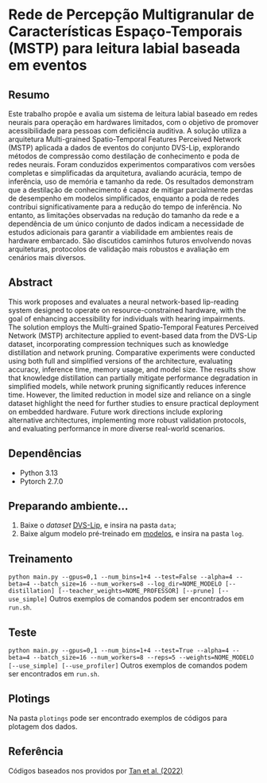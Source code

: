 # Rede de Percepção Multigranular de Características Espaço-Temporais (MSTP) para leitura labial baseada em eventos
## Resumo
Este trabalho propõe e avalia um sistema de leitura labial baseado em redes neurais para operação em hardwares limitados, com o objetivo de promover acessibilidade para pessoas com deficiência auditiva. A solução utiliza a arquitetura Multi-grained Spatio-Temporal Features Perceived Network (MSTP) aplicada a dados de eventos do conjunto DVS-Lip, explorando métodos de compressão como destilação de conhecimento e poda de redes neurais. Foram conduzidos experimentos comparativos com versões completas e simplificadas da arquitetura, avaliando acurácia, tempo de inferência, uso de memória e tamanho da rede. Os resultados demonstram que a destilação de conhecimento é capaz de mitigar parcialmente perdas de desempenho em modelos simplificados, enquanto a poda de redes contribui significativamente para a redução do tempo de inferência. No entanto, as limitações observadas na redução do tamanho da rede e a dependência de um único conjunto de dados indicam a necessidade de estudos adicionais para garantir a viabilidade em ambientes reais de hardware embarcado. São discutidos caminhos futuros envolvendo novas arquiteturas, protocolos de validação mais robustos e avaliação em cenários mais diversos.

## Abstract
This work proposes and evaluates a neural network-based lip-reading system designed to operate on resource-constrained hardware, with the goal of enhancing accessibility for individuals with hearing impairments. The solution employs the Multi-grained Spatio-Temporal Features Perceived Network (MSTP) architecture applied to event-based data from the DVS-Lip dataset, incorporating compression techniques such as knowledge distillation and network pruning. Comparative experiments were conducted using both full and simplified versions of the architecture, evaluating accuracy, inference time, memory usage, and model size. The results show that knowledge distillation can partially mitigate performance degradation in simplified models, while network pruning significantly reduces inference time. However, the limited reduction in model size and reliance on a single dataset highlight the need for further studies to ensure practical deployment on embedded hardware. Future work directions include exploring alternative architectures, implementing more robust validation protocols, and evaluating performance in more diverse real-world scenarios.

## Dependências
* Python 3.13
* Pytorch 2.7.0

## Preparando ambiente...
1. Baixe o *dataset* [DVS-Lip](https://drive.google.com/file/d/1dBEgtmctTTWJlWnuWxFtk8gfOdVVpkQ0/view), e insira na pasta `data`;
2. Baixe algum modelo pré-treinado em [modelos](https://drive.google.com/drive/folders/1xi9qoQ0LjEoo6SvWOH2pSXrdjia9_jJC?usp=sharing), e insira na pasta `log`.

## Treinamento
```python main.py --gpus=0,1 --num_bins=1+4 --test=False --alpha=4 --beta=4 --batch_size=16 --num_workers=8 --log_dir=NOME_MODELO [--distillation] [--teacher_weights=NOME_PROFESSOR] [--prune] [--use_simple]```
Outros exemplos de comandos podem ser encontrados em `run.sh`.

## Teste
```python main.py --gpus=0,1 --num_bins=1+4 --test=True --alpha=4 --beta=4 --batch_size=16 --num_workers=8 --reps=5 --weights=NOME_MODELO [--use_simple] [--use_profiler]```
Outros exemplos de comandos podem ser encontrados em `run.sh`.

## Plotings
Na pasta `plotings` pode ser encontrado exemplos de códigos para plotagem dos dados.

## Referência
Códigos baseados nos providos por [Tan et al. (2022)](https://github.com/tgc1997/event-based-lip-reading)